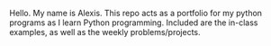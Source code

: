 Hello. My name is Alexis. This repo acts as a portfolio for my python programs as I learn Python programming. Included are the in-class examples, as well as the weekly problems/projects.
